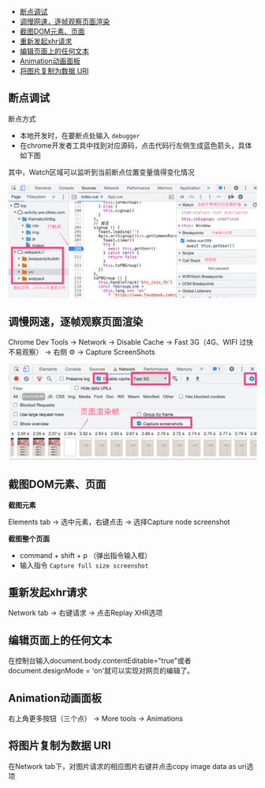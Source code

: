 <!--
 * @Date: 2021-08-11 10:41:08
 * @LastEditors: wenfujie
 * @LastEditTime: 2021-08-16 09:54:26
-->
- [断点调试](#断点调试)
- [调慢网速，逐帧观察页面渲染](#调慢网速逐帧观察页面渲染)
- [截图DOM元素、页面](#截图dom元素页面)
- [重新发起xhr请求](#重新发起xhr请求)
- [编辑页面上的任何文本](#编辑页面上的任何文本)
- [Animation动画面板](#animation动画面板)
- [将图片复制为数据 URI](#将图片复制为数据-uri)

## 断点调试

断点方式
- 本地开发时，在要断点处输入 `debugger`
- 在chrome开发者工具中找到对应源码，点击代码行左侧生成蓝色箭头，具体如下图

其中，Watch区域可以监听到当前断点位置变量值得变化情况

![](./images/chrome-dev如何打断点.png)
## 调慢网速，逐帧观察页面渲染

Chrome Dev Tools -> Network -> Disable Cache -> Fast 3G（4G、WIFI 过快不易观察） -> 右侧 ⚙️ -> Capture ScreenShots

![](./images/chrome_dev_tool_wathc.png)

## 截图DOM元素、页面

**截图元素**

Elements tab -> 选中元素，右键点击 -> 选择Capture node screenshot

**截图整个页面**

- command + shift + p （弹出指令输入框）
- 输入指令 `Capture full size screenshot`

## 重新发起xhr请求

Network tab -> 右键请求 -> 点击Replay XHR选项

## 编辑页面上的任何文本

在控制台输入document.body.contentEditable="true"或者document.designMode = 'on'就可以实现对网页的编辑了。

## Animation动画面板

右上角更多按钮（三个点） -> More tools -> Animations

## 将图片复制为数据 URI

在Network tab下，对图片请求的相应图片右键并点击copy image data as uri选项
